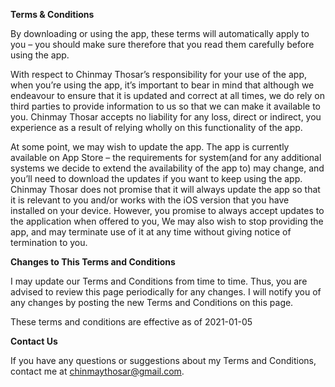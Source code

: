 **Terms & Conditions**

By downloading or using the app, these terms will automatically apply to you – you should make sure therefore that you read them carefully before using the app.

With respect to Chinmay Thosar’s responsibility for your use of the app, when you’re using the app, it’s important to bear in mind that although we endeavour to ensure that it is updated and correct at all times, we do rely on third parties to provide information to us so that we can make it available to you. Chinmay Thosar accepts no liability for any loss, direct or indirect, you experience as a result of relying wholly on this functionality of the app.

At some point, we may wish to update the app. The app is currently available on App Store – the requirements for system(and for any additional systems we decide to extend the availability of the app to) may change, and you’ll need to download the updates if you want to keep using the app. Chinmay Thosar does not promise that it will always update the app so that it is relevant to you and/or works with the iOS version that you have installed on your device. However, you promise to always accept updates to the application when offered to you, We may also wish to stop providing the app, and may terminate use of it at any time without giving notice of termination to you.

**Changes to This Terms and Conditions**

I may update our Terms and Conditions from time to time. Thus, you are advised to review this page periodically for any changes. I will notify you of any changes by posting the new Terms and Conditions on this page.

These terms and conditions are effective as of 2021-01-05

**Contact Us**

If you have any questions or suggestions about my Terms and Conditions, contact me at chinmaythosar@gmail.com.

